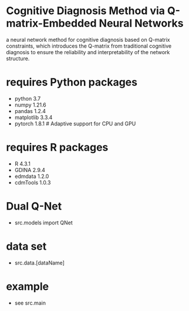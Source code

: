 # Cognitive Diagnosis Method via Q-matrix-Embedded Neural Networks
a neural network method for cognitive diagnosis based on Q-matrix constraints, which introduces the Q-matrix from traditional cognitive diagnosis to ensure the reliability and interpretability of the network structure. 
# requires Python packages
- python 3.7
- numpy 1.21.6
- pandas 1.2.4
- matplotlib 3.3.4
- pytorch 1.8.1   # Adaptive support for CPU and GPU
# requires R packages
- R 4.3.1
- GDINA 2.9.4
- edmdata 1.2.0
- cdmTools 1.0.3
# Dual Q-Net
- src.models import QNet
# data set
- src.data.[dataName]

# example
- see src.main

